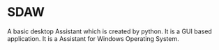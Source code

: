 # SDAW
A basic desktop Assistant which is created by python. It is a GUI based application. It is a Assistant for Windows Operating System.
